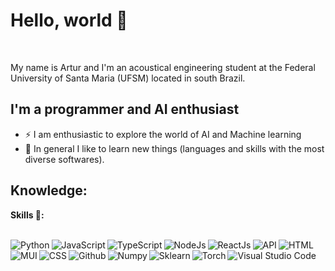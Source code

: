
# Hello, world 👋

</br>

My name is Artur and I'm an acoustical engineering student at the Federal University of Santa Maria (UFSM) located in south Brazil.

## I'm a programmer and AI enthusiast

- ⚡ I am enthusiastic to explore the world of AI and Machine learning
- :book: In general I like to learn new things (languages and skills with the most diverse softwares).

## Knowledge:

**Skills 🚀:**

<br/>
<div style="display:flex , padding:50px, justify-content:space-between, text-align:center">
<img align="left" alt="Python" src="https://img.shields.io/badge/Python-3776AB.svg?style=for-the-badge&logo=Python&logoColor=white"/>
<img align="left" alt="JavaScript" src="https://img.shields.io/badge/JavaScript-F7DF1E.svg?style=for-the-badge&logo=JavaScript&logoColor=black"/>
<img align="left" alt="TypeScript" src="https://img.shields.io/badge/TypeScript-3178C6.svg?style=for-the-badge&logo=TypeScript&logoColor=white"/>
<img align="left" alt="NodeJs" src="https://img.shields.io/badge/Node.js-339933.svg?style=for-the-badge&logo=nodedotjs&logoColor=white"/>

<img align="left" alt="ReactJs" src="https://img.shields.io/badge/React-61DAFB.svg?style=for-the-badge&logo=React&logoColor=black"/>
<img align="left" alt="API" src="https://img.shields.io/badge/FastAPI-009688.svg?style=for-the-badge&logo=FastAPI&logoColor=white"/>
<img align="left" alt="HTML" src="https://img.shields.io/badge/HTML5-E34F26.svg?style=for-the-badge&logo=HTML5&logoColor=white"/>
<img align="left" alt="MUI" src="https://img.shields.io/badge/MUI-007FFF.svg?style=for-the-badge&logo=MUI&logoColor=white"/>
<img align="left" alt="CSS" src="https://img.shields.io/badge/CSS%20Wizardry-F43059.svg?style=for-the-badge&logo=CSS-Wizardry&logoColor=white"/>
<img align="left" alt="Github" src="https://img.shields.io/badge/GitHub-181717.svg?style=for-the-badge&logo=GitHub&logoColor=white"/>

<img align="left" alt="Numpy" src="https://img.shields.io/badge/NumPy-013243.svg?style=for-the-badge&logo=NumPy&logoColor=white"/>
<img align="left" alt="Sklearn" src="https://img.shields.io/badge/scikitlearn-F7931E.svg?style=for-the-badge&logo=scikit-learn&logoColor=white"/>
<img align="left" alt="Torch" src="https://img.shields.io/badge/PyTorch-EE4C2C.svg?style=for-the-badge&logo=PyTorch&logoColor=white"/>

<img align="left" alt="Visual Studio Code" src="https://img.shields.io/badge/Visual_Studio_Code-0078D4?style=for-the-badge&logo=visual%20studio%20code&logoColor=white"/>

</div>


